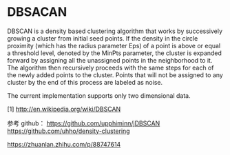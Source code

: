 
# DBSACAN
DBSCAN is a density based clustering algorithm that works by successively growing a cluster from initial seed points. If the density in the circle proximity (which has the radius parameter Eps) of a point is above or equal a threshold level, denoted by the MinPts parameter, the cluster is expanded forward by assigning all the unassigned points in the neighborhood to it. The algorithm then recursively proceeds with the same steps for each of the newly added points to the cluster. Points that will not be assigned to any cluster by the end of this process are labeled as noise.

The current implementation supports only two dimensional data.

[1] http://en.wikipedia.org/wiki/DBSCAN


参考 github：
https://github.com/upphiminn/jDBSCAN      
https://github.com/uhho/density-clustering    



https://zhuanlan.zhihu.com/p/88747614

